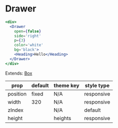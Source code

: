 # Drawer

```.jsx
<div>
  <Drawer
    open={false}
    side='right'
    p={3}
    color='white'
    bg='black'>
    <Heading>Hello</Heading>
  </Drawer>
</div>
```

Extends: [Box](/components/Box)

prop | default | theme key | style type
---|---|---|---
position | fixed | N/A | responsive
width | 320 | N/A | responsive
zIndex |  | N/A | default
height |  | heights | responsive